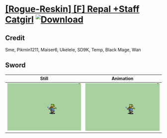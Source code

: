 # [\[Rogue-Reskin\] \[F\] Repal +Staff Catgirl](./) [![Download](https://img.shields.io/badge/Download--red?style=social&logo=github)](https://minhaskamal.github.io/DownGit/#/home?url=https://github.com/Klokinator/FE-Repo/tree/main/Battle%20Animations%2FInfantry%20-%20(Swd)%20Thieves%2C%20Rogues%2C%20Assassins%2F%5BRogue-Reskin%5D%20%5BF%5D%20Repal%20%2BStaff%20Catgirl%2F1.%20Sword)

## Credit

Sme, Pikmin1211, Maiser6, Ukelele, SD9K, Temp, Black Mage, Wan

## Sword

| Still | Animation |
| :---: | :-------: |
| ![Sword still](./Sword_000.png) | ![Sword animation](./Sword.gif) |
